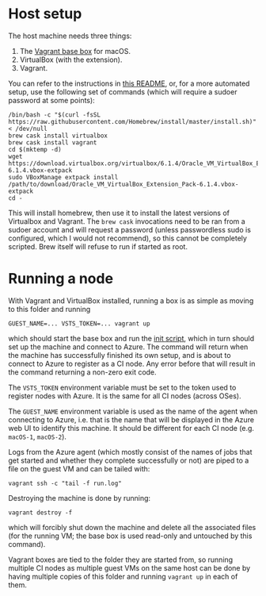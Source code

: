 # Host setup

The host machine needs three things:

1. The [Vagrant base box](../1-create-box/README.md) for macOS.
2. VirtualBox (with the extension).
3. Vagrant.

You can refer to the instructions in [this README](../1-create-box/README.md),
or, for a more automated setup, use the following set of commands (which will
require a sudoer password at some points):

```
/bin/bash -c "$(curl -fsSL https://raw.githubusercontent.com/Homebrew/install/master/install.sh)" < /dev/null
brew cask install virtualbox
brew cask install vagrant
cd $(mktemp -d)
wget https://download.virtualbox.org/virtualbox/6.1.4/Oracle_VM_VirtualBox_Extension_Pack-6.1.4.vbox-extpack
sudo VBoxManage extpack install /path/to/download/Oracle_VM_VirtualBox_Extension_Pack-6.1.4.vbox-extpack
cd -
```

This will install homebrew, then use it to install the latest versions of
Virtualbox and Vagrant. The `brew cask` invocations need to be ran from a
sudoer account and will request a password (unless passwordless sudo is
configured, which I would not recommend), so this cannot be completely
scripted. Brew itself will refuse to run if started as root.

# Running a node

With Vagrant and VirtualBox installed, running a box is as simple as moving to
this folder and running

```
GUEST_NAME=... VSTS_TOKEN=... vagrant up
```

which should start the base box and run the [init script](init.sh), which in
turn should set up the machine and connect to Azure. The command will return
when the machine has successfully finished its own setup, and is about to
connect to Azure to register as a CI node. Any error before that will result in
the command returning a non-zero exit code.

The `VSTS_TOKEN` environment variable must be set to the token used to register
nodes with Azure. It is the same for all CI nodes (across OSes).

The `GUEST_NAME` environment variable is used as the name of the agent when
connecting to Azure, i.e. that is the name that will be displayed in the Azure
web UI to identify this machine. It should be different for each CI node (e.g.
`macOS-1`, `macOS-2`).

Logs from the Azure agent (which mostly consist of the names of jobs that get
started and whether they complete successfully or not) are piped to a file on
the guest VM and can be tailed with:

```
vagrant ssh -c "tail -f run.log"
```

Destroying the machine is done by running:

```
vagrant destroy -f
```

which will forcibly shut down the machine and delete all the associated files
(for the running VM; the base box is used read-only and untouched by this
command).

Vagrant boxes are tied to the folder they are started from, so running multiple
CI nodes as multiple guest VMs on the same host can be done by having multiple
copies of this folder and running `vagrant up` in each of them.
